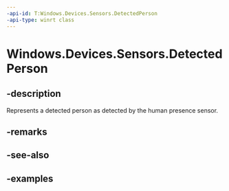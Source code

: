 ```yaml
---
-api-id: T:Windows.Devices.Sensors.DetectedPerson
-api-type: winrt class
---
```


# Windows.Devices.Sensors.DetectedPerson

<!--
public sealed class DetectedPerson
-->

## -description

Represents a detected person as detected by the human presence sensor.

## -remarks

## -see-also

## -examples
